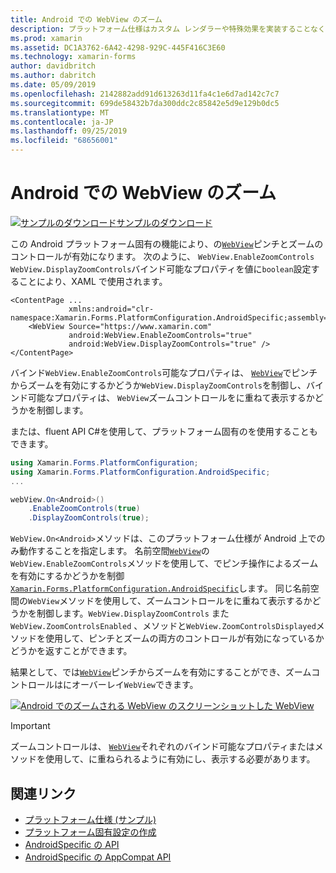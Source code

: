 ```yaml
---
title: Android での WebView のズーム
description: プラットフォーム仕様はカスタム レンダラーや特殊効果を実装することなく、特定のプラットフォーム上でのみ利用できる機能の使用を可能にします。 この記事では、WebView のズームを有効にする Android プラットフォーム固有のを使用する方法について説明します。
ms.prod: xamarin
ms.assetid: DC1A3762-6A42-4298-929C-445F416C3E60
ms.technology: xamarin-forms
author: davidbritch
ms.author: dabritch
ms.date: 05/09/2019
ms.openlocfilehash: 2142882add91d613263d11fa4c1e6d7ad142c7c7
ms.sourcegitcommit: 699de58432b7da300ddc2c85842e5d9e129b0dc5
ms.translationtype: MT
ms.contentlocale: ja-JP
ms.lasthandoff: 09/25/2019
ms.locfileid: "68656001"
---
```

# <a name="webview-zoom-on-android"></a>Android での WebView のズーム

[![サンプルのダウンロード](~/media/shared/download.png)サンプルのダウンロード](https://docs.microsoft.com/samples/xamarin/xamarin-forms-samples/userinterface-platformspecifics)

この Android プラットフォーム固有の機能により、の[`WebView`](xref:Xamarin.Forms.WebView)ピンチとズームのコントロールが有効になります。 次のように、 `WebView.EnableZoomControls` `WebView.DisplayZoomControls`バインド可能なプロパティを値に`boolean`設定することにより、XAML で使用されます。

```xaml
<ContentPage ...
             xmlns:android="clr-namespace:Xamarin.Forms.PlatformConfiguration.AndroidSpecific;assembly=Xamarin.Forms.Core">
    <WebView Source="https://www.xamarin.com"
             android:WebView.EnableZoomControls="true"
             android:WebView.DisplayZoomControls="true" />
</ContentPage>
```

バインド`WebView.EnableZoomControls`可能なプロパティは、 [`WebView`](xref:Xamarin.Forms.WebView)でピンチからズームを有効にするかどうか`WebView.DisplayZoomControls`を制御し、バインド可能なプロパティは、 `WebView`ズームコントロールをに重ねて表示するかどうかを制御します。

または、fluent API C#を使用して、プラットフォーム固有のを使用することもできます。

```csharp
using Xamarin.Forms.PlatformConfiguration;
using Xamarin.Forms.PlatformConfiguration.AndroidSpecific;
...

webView.On<Android>()
    .EnableZoomControls(true)
    .DisplayZoomControls(true);
```

`WebView.On<Android>`メソッドは、このプラットフォーム仕様が Android 上でのみ動作することを指定します。 名前空間[`WebView`](xref:Xamarin.Forms.WebView)の`WebView.EnableZoomControls`メソッドを使用して、でピンチ操作によるズームを有効にするかどうかを制御[`Xamarin.Forms.PlatformConfiguration.AndroidSpecific`](xref:Xamarin.Forms.PlatformConfiguration.AndroidSpecific)します。 同じ名前空間の`WebView`メソッドを使用して、ズームコントロールをに重ねて表示するかどうかを制御します。`WebView.DisplayZoomControls` また`WebView.ZoomControlsEnabled` 、メソッドと`WebView.ZoomControlsDisplayed`メソッドを使用して、ピンチとズームの両方のコントロールが有効になっているかどうかを返すことができます。

結果として、では[`WebView`](xref:Xamarin.Forms.WebView)ピンチからズームを有効にすることができ、ズームコントロールはにオーバーレイ`WebView`できます。

[![Android でのズームされる WebView のスクリーンショット](webview-zoom-controls-images/webview-zoom.png "拡大")した WebView](webview-zoom-controls-images/webview-zoom-large.png#lightbox "拡大した WebView")

> [!IMPORTANT]
> ズームコントロールは、 [`WebView`](xref:Xamarin.Forms.WebView)それぞれのバインド可能なプロパティまたはメソッドを使用して、に重ねられるように有効にし、表示する必要があります。

## <a name="related-links"></a>関連リンク

- [プラットフォーム仕様 (サンプル)](https://docs.microsoft.com/samples/xamarin/xamarin-forms-samples/userinterface-platformspecifics)
- [プラットフォーム固有設定の作成](~/xamarin-forms/platform/platform-specifics/index.md#creating-platform-specifics)
- [AndroidSpecific の API](xref:Xamarin.Forms.PlatformConfiguration.AndroidSpecific)
- [AndroidSpecific の AppCompat API](xref:Xamarin.Forms.PlatformConfiguration.AndroidSpecific.AppCompat)
